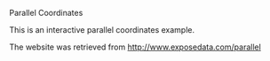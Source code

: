 Parallel Coordinates

This is an interactive parallel coordinates example.

The website  was retrieved from http://www.exposedata.com/parallel


